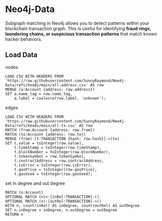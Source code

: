 # Neo4j-Data
Subgraph matching in Neo4j allows you to detect patterns within your blockchain transaction graph. This is useful for identifying **fraud rings, laundering chains, or suspicious transaction patterns** that match known hacker behaviors.

## Load Data
nodes
```cypher
LOAD CSV WITH HEADERS FROM 'https://raw.githubusercontent.com/SunnyRaymond/Neo4j-Data/refs/heads/main/all-address.csv' AS row
MERGE (a:Account {address: row.address})
SET a.name_tag = row.name_tag,
    a.label = coalesce(row.label, 'unknown');
```
edges
```cypher
LOAD CSV WITH HEADERS FROM 'https://raw.githubusercontent.com/SunnyRaymond/Neo4j-Data/refs/heads/main/all-tx.csv' AS row
MATCH (from:Account {address: row.from})
MATCH (to:Account {address: row.to})
MERGE (from)-[t:TRANSACTION {hash: row.hash}]->(to)
SET t.value = toInteger(row.value),
    t.timeStamp = toInteger(row.timeStamp),
    t.blockNumber = toInteger(row.blockNumber),
    t.tokenSymbol = row.tokenSymbol,
    t.contractAddress = row.contractAddress,
    t.isError = toInteger(row.isError),
    t.gasPrice = toInteger(row.gasPrice),
    t.gasUsed = toInteger(row.gasUsed);

```

set in degree and out degree
```cypher
MATCH (n:Account)
OPTIONAL MATCH (n)<-[inRel:TRANSACTION]-()
OPTIONAL MATCH (n)-[outRel:TRANSACTION]->()
WITH n, count(inRel) AS inDegree, count(outRel) AS outDegree
SET n.inDegree = inDegree, n.outDegree = outDegree
RETURN n

```





